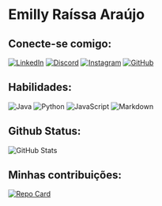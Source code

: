 # Emilly Raíssa Araújo

## Conecte-se comigo:
[![LinkedIn](https://img.shields.io/badge/LinkedIn-0077B5?style=for-the-badge&logo=linkedin&logoColor=white)](https://www.linkedin.com/in/emiwlly/) [![Discord](https://img.shields.io/badge/Discord-7289DA?style=for-the-badge&logo=discord&logoColor=white)](https://discord.com/channels/@wanlly/) [![Instagram](https://img.shields.io/badge/-Instagram-%23E4405F?style=for-the-badge&logo=instagram&logoColor=white)](https://www.instagram.com/wsoo.san/) [![GitHub](https://img.shields.io/badge/GitHub-100000?style=for-the-badge&logo=github&logoColor=white)](https://github.com/emiwlly)

## Habilidades:
![Java](https://img.shields.io/badge/java-%23ED8B00.svg?style=for-the-badge&logo=openjdk&logoColor=white) ![Python](https://img.shields.io/badge/python-3670A0?style=for-the-badge&logo=python&logoColor=ffdd54) ![JavaScript](https://img.shields.io/badge/JavaScript-F7DF1E?style=for-the-badge&logo=javascript&logoColor=black) ![Markdown](https://img.shields.io/badge/Markdown-000?style=for-the-badge&logo=markdown)

## Github Status:
![GitHub Stats](https://github-readme-stats.vercel.app/api?username=emiwlly&theme=transparent&bg_color=000&border_color=30A3DC&show_icons=true&icon_color=30A3DC&title_color=E94D5F&text_color=FFF)


## Minhas contribuições:
[![Repo Card](https://github-readme-stats.vercel.app/api/pin/?username=emiwlly&repo=dio-lab-open-source&bg_color=000&border_color=30A3DC&show_icons=true&icon_color=30A3DC&title_color=E94D5F&text_color=FFF)](https://github.com/SEUUSERNAME/SEUREPOSITORIO)